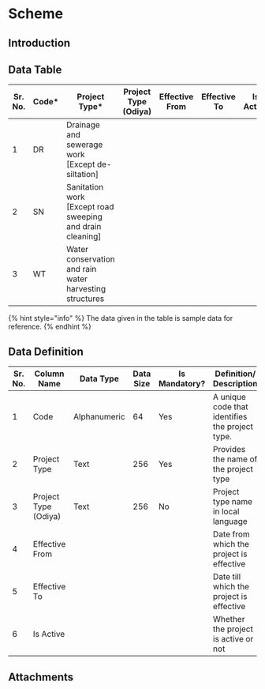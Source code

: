 # Scheme

## Introduction



## Data Table

| Sr. No. | Code\* | Project Type\*                                             | Project Type (Odiya) | Effective From | Effective To | Is Active |
| ------- | ------ | ---------------------------------------------------------- | -------------------- | -------------- | ------------ | --------- |
| 1       | DR     | Drainage and sewerage work \[Except de-siltation]          |                      |                |              |           |
| 2       | SN     | Sanitation work \[Except road sweeping and drain cleaning] |                      |                |              |           |
| 3       | WT     | Water conservation and rain water harvesting structures    |                      |                |              |           |

{% hint style="info" %}
The data given in the table is sample data for reference.
{% endhint %}

## Data Definition

| Sr. No. | Column Name          | Data Type    | Data Size | Is Mandatory? | Definition/ Description                         |
| ------- | -------------------- | ------------ | --------- | ------------- | ----------------------------------------------- |
| 1       | Code                 | Alphanumeric | 64        | Yes           | A unique code that identifies the project type. |
| 2       | Project Type         | Text         | 256       | Yes           | Provides the name of the project type           |
| 3       | Project Type (Odiya) | Text         | 256       | No            | Project type name in local language             |
| 4       | Effective From       |              |           |               | Date from which the project is effective        |
| 5       | Effective To         |              |           |               | Date till which the project is effective        |
| 6       | Is Active            |              |           |               | Whether the project is active or not            |

## Attachments
